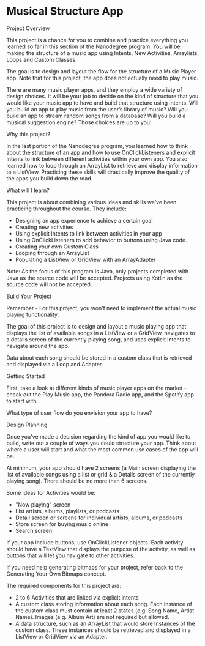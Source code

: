 # Musical Structure App 

Project Overview 

This project is a chance for you to combine and practice everything you learned so far in this section of the Nanodegree program. You will be making the structure of a music app using Intents, New Activities, Arraylists, Loops and Custom Classes. 

The goal is to design and layout the flow for the structure of a Music Player app. Note that for this project, the app does not actually need to play music. 

There are many music player apps, and they employ a wide variety of design choices. It will be your job to decide on the kind of structure that you would like your music app to have and build that structure using intents. Will you build an app to play music from the user’s library of music? Will you build an app to stream random songs from a database? Will you build a musical suggestion engine? Those choices are up to you! 

Why this project? 

In the last portion of the Nanodegree program, you learned how to think about the structure of an app and how to use OnClickListeners and explicit Intents to link between different activities within your own app. You also learned how to loop through an ArrayList to retrieve and display information to a ListView. Practicing these skills will drastically improve the quality of the apps you build down the road. 

What will I learn? 

This project is about combining various ideas and skills we’ve been practicing throughout the course. They include: 

* Designing an app experience to achieve a certain goal 
* Creating new activities 
* Using explicit Intents to link between activities in your app 
* Using OnClickListeners to add behavior to buttons using Java code. 
* Creating your own Custom Class 
* Looping through an ArrayList 
* Populating a ListView or GridView with an ArrayAdapter 

Note: As the focus of this program is Java, only projects completed with Java as the source code will be accepted. Projects using Kotlin as the source code will not be accepted. 

Build Your Project 

Remember - For this project, you won't need to implement the actual music playing functionality. 

The goal of this project is to design and layout a music playing app that displays the list of available songs in a ListView or a GridView, navigates to a details screen of the currently playing song, and uses explicit intents to navigate around the app. 

Data about each song should be stored in a custom class that is retrieved and displayed via a Loop and Adapter. 

Getting Started 

First, take a look at different kinds of music player apps on the market - check out the Play Music app, the Pandora Radio app, and the Spotify app to start with. 

What type of user flow do you envision your app to have? 

Design Planning 

Once you've made a decision regarding the kind of app you would like to build, write out a couple of ways you could structure your app. Think about where a user will start and what the most common use cases of the app will be. 

At minimum, your app should have 2 screens (a Main screen displaying the list of available songs using a list or grid & a Details screen of the currently playing song). There should be no more than 6 screens. 

Some ideas for Activities would be: 

* "Now playing" screen 
* List artists, albums, playlists, or podcasts 
* Detail screen or screens for individual artists, albums, or podcasts 
* Store screen for buying music online 
* Search screen 

If your app include buttons, use OnClickListener objects. Each activity should have a TextView that displays the purpose of the activity, as well as buttons that will let you navigate to other activities. 

If you need help generating bitmaps for your project, refer back to the Generating Your Own Bitmaps concept. 

The required components for this project are: 

* 2 to 6 Activities that are linked via explicit intents 
* A custom class storing information about each song. Each instance of the custom class must contain at least 2 states (e.g. Song Name, Artist Name). Images (e.g. Album Art) are not required but allowed. 
* A data structure, such as an ArrayList that would store Instances of the custom class. These instances should be retrieved and displayed in a ListView or GridView via an Adapter.
